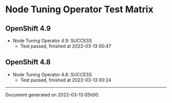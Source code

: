 
Node Tuning Operator Test Matrix
================================

OpenShift 4.9
-------------



* Node Tuning Operator 4.9: SUCCESS
  - Test passed, finished at 2022-03-13 00:47

OpenShift 4.8
-------------



* Node Tuning Operator 4.8: SUCCESS
  - Test passed, finished at 2022-03-13 00:24

---
Document generated on 2022-03-13 05h00.

